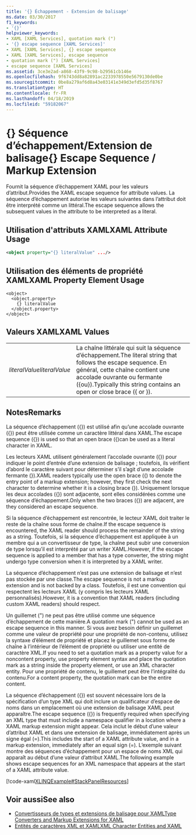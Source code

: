 ```yaml
---
title: '{} Échappement - Extension de balisage'
ms.date: 03/30/2017
f1_keywords:
- '{}'
helpviewer_keywords:
- XAML [XAML Services], quotation mark (")
- '{} escape sequence [XAML Services]'
- XAML [XAML Services], {} escape sequence
- XAML [XAML Services], escape sequence
- quotation mark (") [XAML Services]
- escape sequence [XAML Services]
ms.assetid: 3ce3e2ad-a868-43f9-9c98-b29561cb146e
ms.openlocfilehash: 9f6743dd8a82891ac2233978550e5679130de0be
ms.sourcegitcommit: 0be8a279af6d8a43e03141e349d3efd5d35f8767
ms.translationtype: HT
ms.contentlocale: fr-FR
ms.lasthandoff: 04/18/2019
ms.locfileid: "59182067"
---
```

# <a name="-escape-sequence--markup-extension"></a><span data-ttu-id="1e069-102">{} Séquence d’échappement/Extension de balisage</span><span class="sxs-lookup"><span data-stu-id="1e069-102">{} Escape Sequence / Markup Extension</span></span>
<span data-ttu-id="1e069-103">Fournit la séquence d’échappement XAML pour les valeurs d’attribut.</span><span class="sxs-lookup"><span data-stu-id="1e069-103">Provides the XAML escape sequence for attribute values.</span></span> <span data-ttu-id="1e069-104">La séquence d’échappement autorise les valeurs suivantes dans l’attribut doit être interprété comme un littéral.</span><span class="sxs-lookup"><span data-stu-id="1e069-104">The escape sequence allows the subsequent values in the attribute to be interpreted as a literal.</span></span>  
  
## <a name="xaml-attribute-usage"></a><span data-ttu-id="1e069-105">Utilisation d'attributs XAML</span><span class="sxs-lookup"><span data-stu-id="1e069-105">XAML Attribute Usage</span></span>  
  
```xml  
<object property="{} literalValue" .../>  
```  
  
## <a name="xaml-property-element-usage"></a><span data-ttu-id="1e069-106">Utilisation des éléments de propriété XAML</span><span class="sxs-lookup"><span data-stu-id="1e069-106">XAML Property Element Usage</span></span>  
  
```  
<object>  
  <object.property>  
    {} literalValue  
  </object.property>  
</object>  
```  
  
## <a name="xaml-values"></a><span data-ttu-id="1e069-107">Valeurs XAML</span><span class="sxs-lookup"><span data-stu-id="1e069-107">XAML Values</span></span>  
  
|||  
|-|-|  
|<span data-ttu-id="1e069-108">*literalValue*</span><span class="sxs-lookup"><span data-stu-id="1e069-108">*literalValue*</span></span>|<span data-ttu-id="1e069-109">La chaîne littérale qui suit la séquence d’échappement.</span><span class="sxs-lookup"><span data-stu-id="1e069-109">The literal string that follows the escape sequence.</span></span> <span data-ttu-id="1e069-110">En général, cette chaîne contient une accolade ouvrante ou fermante ({ou}).</span><span class="sxs-lookup"><span data-stu-id="1e069-110">Typically this string contains an open or close brace ({ or }).</span></span>|  
  
## <a name="remarks"></a><span data-ttu-id="1e069-111">Notes</span><span class="sxs-lookup"><span data-stu-id="1e069-111">Remarks</span></span>  
 <span data-ttu-id="1e069-112">La séquence d’échappement ({}) est utilisé afin qu’une accolade ouvrante ({}) peut être utilisée comme un caractère littéral dans XAML.</span><span class="sxs-lookup"><span data-stu-id="1e069-112">The escape sequence ({}) is used so that an open brace ({)can be used as a literal character in XAML.</span></span>  
  
 <span data-ttu-id="1e069-113">Les lecteurs XAML utilisent généralement l’accolade ouvrante ({}) pour indiquer le point d’entrée d’une extension de balisage ; toutefois, ils vérifient d’abord le caractère suivant pour déterminer s’il s’agit d’une accolade fermante (}).</span><span class="sxs-lookup"><span data-stu-id="1e069-113">XAML readers typically use the open brace ({) to denote the entry point of a markup extension; however, they first check the next character to determine whether it is a closing brace (}).</span></span> <span data-ttu-id="1e069-114">Uniquement lorsque les deux accolades ({}) sont adjacente, sont elles considérées comme une séquence d’échappement.</span><span class="sxs-lookup"><span data-stu-id="1e069-114">Only when the two braces ({}) are adjacent, are they considered an escape sequence.</span></span>  
  
 <span data-ttu-id="1e069-115">Si la séquence d’échappement est rencontrée, le lecteur XAML doit traiter le reste de la chaîne sous forme de chaîne.</span><span class="sxs-lookup"><span data-stu-id="1e069-115">If the escape sequence is encountered, the XAML reader should process the remainder of the string as a string.</span></span> <span data-ttu-id="1e069-116">Toutefois, si la séquence d’échappement est appliquée à un membre qui a un convertisseur de type, la chaîne peut subir une conversion de type lorsqu’il est interprété par un writer XAML.</span><span class="sxs-lookup"><span data-stu-id="1e069-116">However, if the escape sequence is applied to a member that has a type converter, the string might undergo type conversion when it is interpreted by a XAML writer.</span></span>  
  
 <span data-ttu-id="1e069-117">La séquence d’échappement n’est pas une extension de balisage et n’est pas stockée par une classe.</span><span class="sxs-lookup"><span data-stu-id="1e069-117">The escape sequence is not a markup extension and is not backed by a class.</span></span> <span data-ttu-id="1e069-118">Toutefois, il est une convention qui respectent les lecteurs XAML (y compris les lecteurs XAML personnalisés).</span><span class="sxs-lookup"><span data-stu-id="1e069-118">However, it is a convention that XAML readers (including custom XAML readers) should respect.</span></span>  
  
 <span data-ttu-id="1e069-119">Un guillemet (") ne peut pas être utilisé comme une séquence d’échappement de cette manière.</span><span class="sxs-lookup"><span data-stu-id="1e069-119">A quotation mark (") cannot be used as an escape sequence in this manner.</span></span> <span data-ttu-id="1e069-120">Si vous avez besoin définir un guillemet comme une valeur de propriété pour une propriété de non-contenu, utilisez la syntaxe d’élément de propriété et placez le guillemet sous forme de chaîne à l’intérieur de l’élément de propriété ou utiliser une entité de caractère XML.</span><span class="sxs-lookup"><span data-stu-id="1e069-120">If you need to set a quotation mark as a property value for a noncontent property, use property element syntax and place the quotation mark as a string inside the property element, or use an XML character entity.</span></span> <span data-ttu-id="1e069-121">Pour une propriété de contenu, le guillemet peut être l’intégralité du contenu.</span><span class="sxs-lookup"><span data-stu-id="1e069-121">For a content property, the quotation mark can be the entire content.</span></span>  
  
 <span data-ttu-id="1e069-122">La séquence d’échappement ({}) est souvent nécessaire lors de la spécification d’un type XML qui doit inclure un qualificateur d’espace de noms dans un emplacement où une extension de balisage XAML peut apparaître.</span><span class="sxs-lookup"><span data-stu-id="1e069-122">The escape sequence ({}) is frequently required when specifying an XML type that must include a namespace qualifier in a location where a XAML markup extension might appear.</span></span> <span data-ttu-id="1e069-123">Cela inclut le début d’une valeur d’attribut XAML et dans une extension de balisage, immédiatement après un signe égal (=).</span><span class="sxs-lookup"><span data-stu-id="1e069-123">This includes the start of a XAML attribute value, and in a markup extension, immediately after an equal sign (=).</span></span> <span data-ttu-id="1e069-124">L’exemple suivant montre des séquences d’échappement pour un espace de noms XML qui apparaît au début d’une valeur d’attribut XAML.</span><span class="sxs-lookup"><span data-stu-id="1e069-124">The following example shows escape sequences for an XML namespace that appears at the start of a XAML attribute value.</span></span>  
  
 [!code-xaml[XLINQExample#StackPanelResources](~/samples/snippets/csharp/VS_Snippets_Wpf/XLinqExample/CSharp/Window1.xaml#stackpanelresources)]  
  
## <a name="see-also"></a><span data-ttu-id="1e069-125">Voir aussi</span><span class="sxs-lookup"><span data-stu-id="1e069-125">See also</span></span>

- [<span data-ttu-id="1e069-126">Convertisseurs de types et extensions de balisage pour XAML</span><span class="sxs-lookup"><span data-stu-id="1e069-126">Type Converters and Markup Extensions for XAML</span></span>](type-converters-and-markup-extensions-for-xaml.md)
- [<span data-ttu-id="1e069-127">Entités de caractères XML et XAML</span><span class="sxs-lookup"><span data-stu-id="1e069-127">XML Character Entities and XAML</span></span>](xml-character-entities-and-xaml.md)
